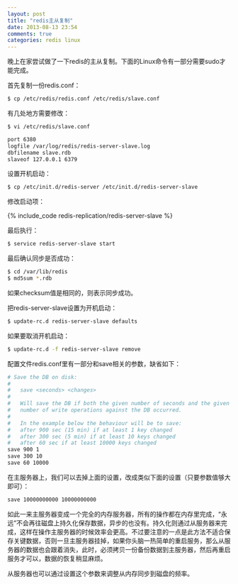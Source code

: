 ```yaml
---
layout: post
title: "redis主从复制"
date: 2013-08-13 23:54
comments: true
categories: redis linux
---
```

晚上在家尝试做了一下redis的主从复制。下面的Linux命令有一部分需要sudo才能完成。

首先复制一份redis.conf：

``` bash
$ cp /etc/redis/redis.conf /etc/redis/slave.conf
```

有几处地方需要修改：

``` bash
$ vi /etc/redis/slave.conf

port 6380
logfile /var/log/redis/redis-server-slave.log
dbfilename slave.rdb
slaveof 127.0.0.1 6379
```

<!-- more -->

设置开机启动：

``` bash
$ cp /etc/init.d/redis-server /etc/init.d/redis-server-slave
```

修改启动项：

{% include_code redis-replication/redis-server-slave %}

最后执行：

``` bash
$ service redis-server-slave start
```

最后确认同步是否成功：

``` bash
$ cd /var/lib/redis
$ md5sum *.rdb
```

如果checksum值是相同的，则表示同步成功。

把redis-server-slave设置为开机启动：

``` bash
$ update-rc.d redis-server-slave defaults
```

如果要取消开机启动：

``` bash
$ update-rc.d -f redis-server-slave remove
```

配置文件redis.conf里有一部分和save相关的参数，缺省如下：

``` bash
# Save the DB on disk:
#
#   save <seconds> <changes>
#
#   Will save the DB if both the given number of seconds and the given
#   number of write operations against the DB occurred.
#
#   In the example below the behaviour will be to save:
#   after 900 sec (15 min) if at least 1 key changed
#   after 300 sec (5 min) if at least 10 keys changed
#   after 60 sec if at least 10000 keys changed
save 900 1
save 300 10
save 60 10000
```

在主服务器上，我们可以去掉上面的设置，改成类似下面的设置（只要参数值够大即可）：

``` bash
save 10000000000 10000000000
```

如此一来主服务器变成一个完全的内存服务器，所有的操作都在内存里完成，“永远”不会再往磁盘上持久化保存数据，异步的也没有。持久化则通过从服务器来完成，这样在操作主服务器的时候效率会更高。不过要注意的一点是此方法不适合保存关键数据，否则一旦主服务器挂掉，如果你头脑一热简单的重启服务，那么从服务器的数据也会跟着消失，此时，必须拷贝一份备份数据到主服务器，然后再重启服务才可以，数据的恢复稍显麻烦。

从服务器也可以通过设置这个参数来调整从内存同步到磁盘的频率。